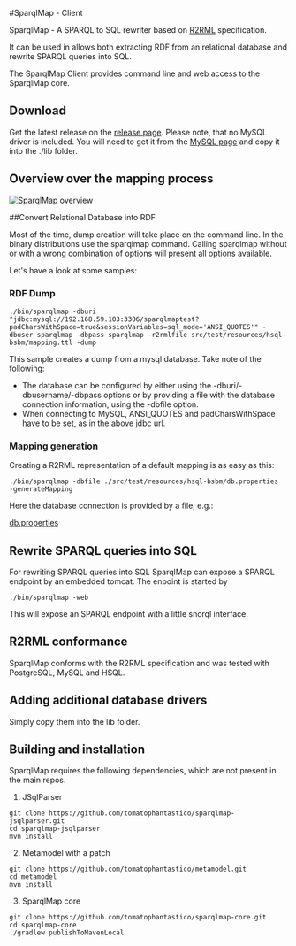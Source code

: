 #SparqlMap - Client


SparqlMap - A SPARQL to SQL rewriter based on [R2RML](http://www.w3.org/TR/r2rml/) specification.

It can be used in allows both extracting RDF from an relational database and rewrite SPARQL queries into SQL.

The SparqlMap Client provides command line and web access to the SparqlMap core.

## Download

Get the latest release on the [release page](https://github.com/tomatophantastico/sparqlmap/releases).
Please note, that no MySQL driver is included. You will need to get it from the [MySQL page](https://dev.mysql.com/downloads/connector/j/)  and copy it into the ./lib folder.

## Overview over the mapping process

![SparqlMap overview](https://raw.github.com/tomatophantastico/sparqlmap/doc/doc/sparqlMap.png)



##Convert Relational Database into RDF

Most of the time, dump creation will take place on the command line.
In the binary distributions use the sparqlmap command. 
Calling sparqlmap without or with a wrong combination of options will present all options available.

Let's have a look at some samples:

### RDF Dump

```shell
./bin/sparqlmap -dburi "jdbc:mysql://192.168.59.103:3306/sparqlmaptest?padCharsWithSpace=true&sessionVariables=sql_mode='ANSI_QUOTES'" -dbuser sparqlmap -dbpass sparqlmap -r2rmlfile src/test/resources/hsql-bsbm/mapping.ttl -dump   
```
This sample creates a dump from a mysql database. Take note of the following:
* The database can be configured by either using the -dburi/-dbusername/-dbpass options or by providing a file with the database connection information, using the -dbfile option.
* When connecting to MySQL, ANSI_QUOTES and padCharsWithSpace have to be set, as in the above jdbc url.

### Mapping generation

Creating a R2RML representation of a default mapping is as easy as this:

```
./bin/sparqlmap -dbfile ./src/test/resources/hsql-bsbm/db.properties  -generateMapping
```
Here the database connection is provided by a file, e.g.:

[db.properties](https://raw.githubusercontent.com/tomatophantastico/sparqlmap/develop/src/test/resources/hsql-bsbm/db.properties)


## Rewrite SPARQL queries into SQL

For rewriting SPARQL queries into SQL SparqlMap can expose a SPARQL endpoint by an embedded tomcat.
The enpoint is started by 
```shell
./bin/sparqlmap -web
```
This will expose an SPARQL endpoint with a little snorql interface.

## R2RML conformance

SparqlMap conforms with the R2RML specification and was tested with PostgreSQL, MySQL and HSQL.


## Adding additional database drivers

Simply copy them into the lib folder.

## Building and installation

SparqlMap requires the following dependencies, which are not present in the main repos.

1. JSqlParser
```
git clone https://github.com/tomatophantastico/sparqlmap-jsqlparser.git 
cd sparqlmap-jsqlparser 
mvn install
```

2. Metamodel with a patch
```
git clone https://github.com/tomatophantastico/metamodel.git
cd metamodel
mvn install
```

3. SparqlMap core
```
git clone https://github.com/tomatophantastico/sparqlmap-core.git
cd sparqlmap-core
./gradlew publishToMavenLocal
```


